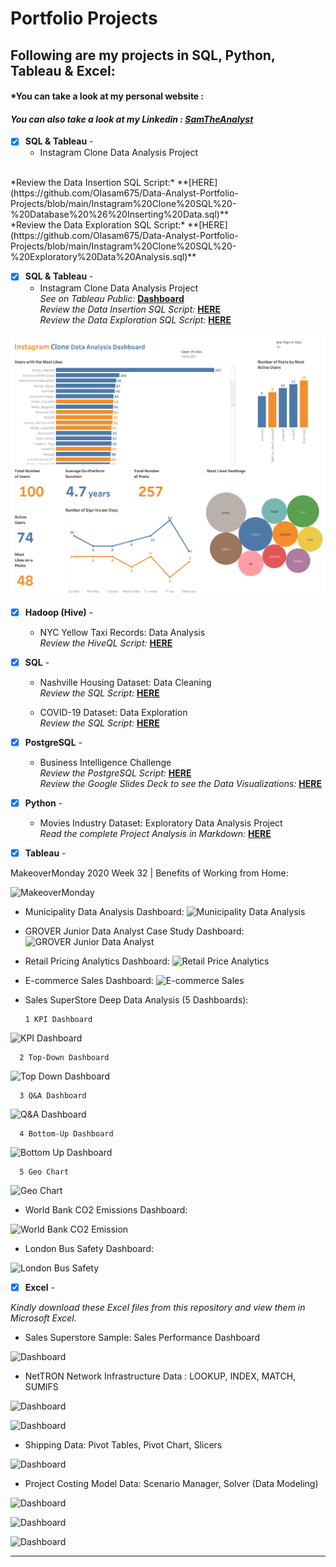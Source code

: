 # Portfolio Projects
## Following are my projects in SQL, Python, Tableau & Excel: <br />
#### *You can take a look at my personal website :  <br />
#### *You can also take a look at my Linkedin : [SamTheAnalyst](https://www.linkedin.com/in/samuel-olorunfemi-85b792205/)* <br />



- [x] **SQL & Tableau** - 
  - Instagram Clone Data Analysis Project<br />
<br />
*Review the Data Insertion SQL Script:* **[HERE](https://github.com/Olasam675/Data-Analyst-Portfolio-Projects/blob/main/Instagram%20Clone%20SQL%20-%20Database%20%26%20Inserting%20Data.sql)**<br />
*Review the Data Exploration SQL Script:* **[HERE](https://github.com/Olasam675/Data-Analyst-Portfolio-Projects/blob/main/Instagram%20Clone%20SQL%20-%20Exploratory%20Data%20Analysis.sql)**<br />

- [x] **SQL & Tableau** - 
  - Instagram Clone Data Analysis Project<br />
*See on Tableau Public:* **[Dashboard](https://public.tableau.com/views/InstagramCloneDataAnalysisDashboard/InstagramCloneDataAnalysisDashboard?:language=en-US&:display_count=n&:origin=viz_share_link)**<br />
*Review the Data Insertion SQL Script:* **[HERE](https://github.com/Olasam675/Data-Analyst-Portfolio-Projects/blob/main/Instagram%20Clone%20SQL%20-%20Database%20%26%20Inserting%20Data.sql)**<br />
*Review the Data Exploration SQL Script:* **[HERE](https://github.com/Olasam675/Data-Analyst-Portfolio-Projects/blob/main/Instagram%20Clone%20SQL%20-%20Exploratory%20Data%20Analysis.sql)**<br />

![Instagram Clone Dashboard](https://github.com/Olasam675/Data-Analysis-with-Python/blob/main/Instagram%20Clone%20Data%20Analysis%20Dashboard.png)

- [x] **Hadoop (Hive)** - 
  - NYC Yellow Taxi Records: Data Analysis <br />
*Review the HiveQL Script:* **[HERE](https://github.com/Olasam675/Portfolio-Projects/blob/main/Hadoop(Hive)%20-%20NYC%20Yellow%20Taxi%20Case%20Study.txt)**<br />



- [x] **SQL** - 
  - Nashville Housing Dataset: Data Cleaning <br />
*Review the SQL Script:* **[HERE](https://github.com/Olasam675/Portfolio-Projects/blob/main/SQL%20-%20Data%20Cleaning.sql)**<br />

  - COVID-19 Dataset: Data Exploration  <br />
*Review the SQL Script:* **[HERE](https://github.com/Olasam675/Portfolio-Projects/blob/main/SQL%20-%20Data%20Exploration.sql)**<br />



- [x] **PostgreSQL** - 
  - Business Intelligence Challenge <br />
*Review the PostgreSQL Script:* **[HERE](https://github.com/Olasam675/Portfolio-Projects/blob/main/PostgreSQL-BI-CHALLENGE)**<br />
*Review the Google Slides Deck to see the Data Visualizations:* **[HERE](https://drive.google.com/file/d/1JIDnsaLXAx2qnWM86yfrRKLWF5B_ofHU/view?usp=sharing)**<br />



- [x] **Python** - 
  - Movies Industry Dataset: Exploratory Data Analysis Project <br />
*Read the complete Project Analysis in Markdown:* **[HERE](https://github.com/Olasam675/Python_MoviesIndustry_EDA/blob/main/README%20(5).md)**<br />



- [x] **Tableau** - 

MakeoverMonday 2020 Week 32 | Benefits of Working from Home:

![MakeoverMonday](https://github.com/Olasam675/Portfolio-Projects/blob/main/Visuals/WorkFromHome.png)  

- Municipality Data Analysis Dashboard:
![Municipality Data Analysis](https://github.com/Olasam675/Portfolio-Projects/blob/main/MunicipalityDataAnalysisDashboard.png)  

- GROVER Junior Data Analyst Case Study Dashboard: 
![GROVER Junior Data Analyst](https://github.com/Olasam675/Portfolio-Projects/blob/main/GroverDataAnalystDashboard.png)  


- Retail Pricing Analytics Dashboard: 
![Retail Price Analytics](https://github.com/Olasam675/Portfolio-Projects/blob/main/Visuals/RetailPricingAnalytics.png)


- E-commerce Sales Dashboard:
![E-commerce Sales](https://github.com/Olasam675/Portfolio-Projects/blob/main/Visuals/E-commerceRetail.png)


- Sales SuperStore Deep Data Analysis (5 Dashboards):

      1 KPI Dashboard

![KPI Dashboard](https://github.com/Olasam675/Portfolio-Projects/blob/main/Visuals/KPIDashboard.png)

      2 Top-Down Dashboard
      
![Top Down Dashboard](https://github.com/Olasam675/Portfolio-Projects/blob/main/Visuals/TopDownDashboard.png)

      3 Q&A Dashboard
      
![Q&A Dashboard](https://github.com/Olasam675/Portfolio-Projects/blob/main/Visuals/Q%26ADashboard.png)

      4 Bottom-Up Dashboard
      
![Bottom Up Dashboard](https://github.com/Olasam675/Portfolio-Projects/blob/main/Visuals/BottomUpDashboard.png)

      5 Geo Chart
      
![Geo Chart](https://github.com/Olasam675/Portfolio-Projects/blob/main/Visuals/GeoChart.png)



- World Bank CO2 Emissions Dashboard: 

![World Bank CO2 Emission](https://github.com/Olasam675/Portfolio-Projects/blob/main/Visuals/WorldBankCO2Emission.png)


- London Bus Safety Dashboard:

![London Bus Safety](https://github.com/Olasam675/Portfolio-Projects/blob/main/Visuals/LondonBusSafety.png)



- [x] **Excel** - 

*Kindly download these Excel files from this repository and view them in Microsoft Excel.*


- Sales Superstore Sample: Sales Performance Dashboard <br />

![Dashboard](https://github.com/Olasam675/Portfolio-Projects/blob/main/Visuals/excel/Dashboards.png)


- NetTRON Network Infrastructure Data : LOOKUP, INDEX, MATCH, SUMIFS <br />

![Dashboard](https://github.com/Olasam675/Portfolio-Projects/blob/main/Visuals/excel/INDEX.png)

![Dashboard](https://github.com/Olasam675/Portfolio-Projects/blob/main/Visuals/excel/LOOKUP.png)


- Shipping Data: Pivot Tables, Pivot Chart, Slicers <br />

![Dashboard](https://github.com/Olasam675/Portfolio-Projects/blob/main/Visuals/excel/PivotReports.png)


- Project Costing Model Data: Scenario Manager, Solver (Data Modeling)

![Dashboard](https://github.com/Olasam675/Portfolio-Projects/blob/main/Visuals/excel/DataModeling.png)

![Dashboard](https://github.com/Olasam675/Portfolio-Projects/blob/main/Visuals/excel/Solver.png)

![Dashboard](https://github.com/Olasam675/Portfolio-Projects/blob/main/Visuals/excel/ScenarioManager.png)

--------------------------------------------------------------------------------------------------------------------------------------------------------------------------------
